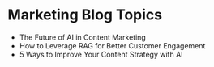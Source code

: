 # Marketing Blog Topics

- The Future of AI in Content Marketing
- How to Leverage RAG for Better Customer Engagement
- 5 Ways to Improve Your Content Strategy with AI
